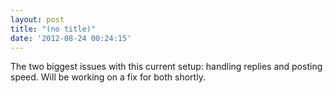 ```yaml
---
layout: post
title: "(no title)"
date: '2012-08-24 00:24:15'
---
```


The two biggest issues with this current setup: handling replies and posting speed. Will be working on a fix for both shortly.